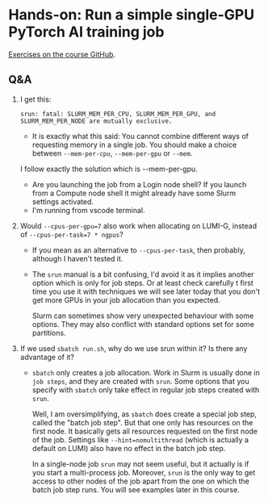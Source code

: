 # Hands-on: Run a simple single-GPU PyTorch AI training job

[Exercises on the course GitHub](https://github.com/Lumi-supercomputer/Getting_Started_with_AI_workshop/tree/main/03_Your_first_AI_training_job_on_LUMI).

<!--
<video src="https://462000265.lumidata.eu/ai-20241126/recordings/E03_FirstJob.mp4" controls="controls"></video>
-->

## Q&A

1.  I get this:
    ```
    srun: fatal: SLURM_MEM_PER_CPU, SLURM_MEM_PER_GPU, and SLURM_MEM_PER_NODE are mutually exclusive.
    ```
    
    -   It is exactly what this said: You cannot combine different ways of requesting memory in a single job. You should make a choice between `--mem-per-cpu`, `--mem-per-gpu` or `--mem`. 
    
    I follow exactly the solution which is --mem-per-gpu.
    
    -   Are you launching the job from a Login node shell? If you launch from a Compute node shell it might already have some Slurm settings activated.
    -   I'm running from vscode terminal.

2.  Would `--cpus-per-gpu=7` also work when allocating on LUMI-G, instead of `--cpus-per-task=7 * ngpus`?

    -   If you mean as an alternative to `--cpus-per-task`, then probably, although I haven't tested it.
    
    -   The `srun` manual is a bit confusing, I'd avoid it as it implies another option which is only for job steps. Or at least check carefully t  first time you use it with techniques we will see later today that you don't get more GPUs in your job allocation than you expected.
        
        Slurm can sometimes show very unexpected behaviour with some options. They may also conflict with standard options set for some partitions.

3.  If we used `sbatch run.sh`, why do we use srun within it? Is there any advantage of it?

    -   `sbatch` only creates a job allocation. Work in Slurm is usually done in `job steps`, and they are created with `srun`. Some options that you specify with `sbatch` only take effect in regular job steps created with `srun`. 

        Well, I am oversimplifying, as `sbatch` does create a special job step, called the "batch job step". But that one only has resources on the first node. It basically gets all resources requested on the first node of the job. Settings like `--hint=nomultithread` (which is actually a default on LUMI) also have no effect in the batch job step.
        
        In a single-node job `srun` may not seem useful, but it actually is if you start a multi-process job. Moreover, `srun` is the only way to get access to other nodes of the job apart from the one on which the batch job step runs. You will see examples later in this course.
        
